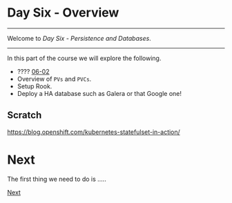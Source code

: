 # Day Six - Overview

---

Welcome to _Day Six - Persistence and Databases_.

---

In this part of the course we will explore the following.

* ???? [06-02](06-02.md)
* Overview of `PVs` and `PVCs`.
* Setup Rook.
* Deploy a HA database such as Galera or that Google one!


## Scratch

https://blog.openshift.com/kubernetes-statefulset-in-action/



# Next

The first thing we need to do is .....

[Next](06-02.md)

